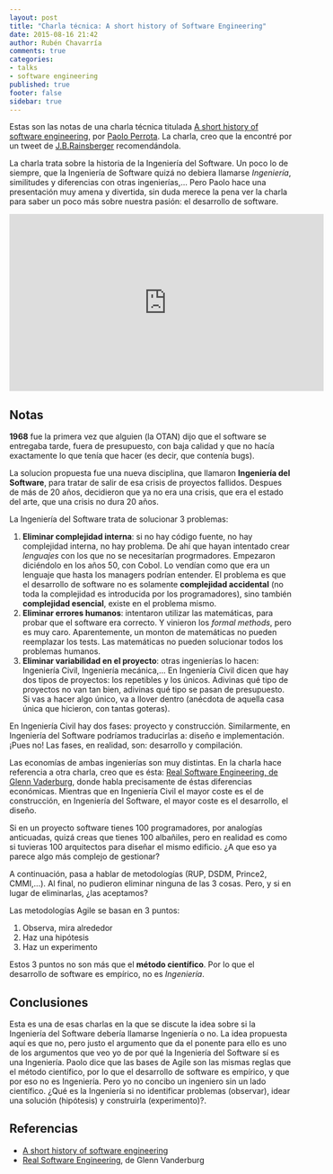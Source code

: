 ```yaml
---
layout: post
title: "Charla técnica: A short history of Software Engineering"
date: 2015-08-16 21:42
author: Rubén Chavarría
comments: true
categories: 
- talks
- software engineering
published: true
footer: false
sidebar: true
---
```


Estas son las notas de una charla técnica titulada
[A short history of software engineering][1], por [Paolo Perrota][2]. La charla,
creo que la encontré por un tweet de [J.B.Rainsberger][3] recomendándola.

La charla trata sobre la historia de la Ingeniería del Software. Un poco lo
de siempre, que la Ingeniería de Software quizá no debiera llamarse
*Ingeniería*, similitudes y diferencias con otras ingenierías,... Pero Paolo
hace una presentación muy amena y divertida, sin duda merece la pena ver la
charla para saber un poco más sobre nuestra pasión: el desarrollo de
software.

<!-- more -->

<iframe width="560"
        height="315"
        src="https://www.youtube.com/embed/9IPn5Gk_OiM"
        frameborder="0"
        allowfullscreen></iframe>

## Notas

**1968** fue la primera vez que alguien (la OTAN) dijo que el software se
entregaba tarde, fuera de presupuesto, con baja calidad y que no hacía
exactamente lo que tenía que hacer (es decir, que contenía bugs).

La solucion propuesta fue una nueva disciplina, que llamaron **Ingeniería
del Software**, para tratar de salir de esa crisis de proyectos fallidos. Despues
de más de 20 años, decidieron que ya no era una crisis, que era el estado del
arte, que una crisis no dura 20 años.

La Ingeniería del Software trata de solucionar 3 problemas:

1. **Eliminar complejidad interna**: si no hay código fuente, no hay complejidad
interna, no hay problema. De ahí que hayan intentado crear *lenguajes* con los
que no se necesitarían progrmadores. Empezaron diciéndolo en los años 50, con
Cobol. Lo vendían como que era un lenguaje que hasta los managers podrían
entender. El problema es que el desarrollo de software no es solamente
**complejidad accidental** (no toda la complejidad es introducida por los
programadores), sino también **complejidad esencial**, existe en el problema
mismo.
2. **Eliminar errores humanos**: intentaron utilizar las matemáticas, para probar
que el software era correcto. Y vinieron los *formal methods*, pero es muy caro.
Aparentemente, un monton de matemáticas no pueden reemplazar los tests. Las
matemáticas no pueden solucionar todos los problemas humanos.
3. **Eliminar variabilidad en el proyecto**: otras ingenierías lo hacen: Ingeniería
Civil, Ingeniería mecánica,... En Ingeniería Civil dicen que hay dos tipos de
proyectos: los repetibles y los únicos. Adivinas qué tipo de proyectos no van
tan bien, adivinas qué tipo se pasan de presupuesto. Si vas a hacer algo único,
va a llover dentro (anécdota de aquella casa única que hicieron, con tantas
goteras).

En Ingeniería Civil hay dos fases: proyecto y construcción. Similarmente, en
Ingeniería del Software podríamos traducirlas a: diseño e implementación. ¡Pues
no! Las fases, en realidad, son: desarrollo y compilación.

Las economías de ambas ingenierías son muy distintas. En la charla hace
referencia a otra charla, creo que es ésta:
[Real Software Engineering, de Glenn Vaderburg][4], donde habla precisamente de
éstas diferencias económicas. Mientras que en Ingeniería Civil el mayor coste
es el de construcción, en Ingeniería del Software, el mayor coste es el
desarrollo, el diseño.

Si en un proyecto software tienes 100 programadores, por analogías anticuadas,
quizá creas que tienes 100 albañiles, pero en realidad es como si tuvieras 100
arquitectos para diseñar el mismo edificio. ¿A que eso ya parece algo más
complejo de gestionar?

A continuación, pasa a hablar de metodologías (RUP, DSDM, Prince2, CMMI,...).
Al final, no pudieron eliminar ninguna de las 3 cosas. Pero, y si en lugar de
eliminarlas, ¿las aceptamos?

Las metodologías Agile se basan en 3 puntos:

1. Observa, mira alrededor
2. Haz una hipótesis
3. Haz un experimento

Estos 3 puntos no son más que el **método científico**. Por lo que el desarrollo
de software es empírico, no es *Ingeniería*.

## Conclusiones

Esta es una de esas charlas en la que se discute la idea sobre si la Ingeniería
del Software debería llamarse Ingeniería o no. La idea propuesta aquí es que
no, pero justo el argumento que da el ponente para ello es uno de los argumentos
que veo yo de por qué la Ingeniería del Software sí es una Ingeniería. Paolo
dice que las bases de Agile son las mismas reglas que el método científico, por
lo que el desarrollo de software es empírico, y que por eso no es Ingeniería.
Pero yo no concibo un ingeniero sin un lado científico. ¿Qué es la Ingeniería si
no identificar problemas (observar), idear una solución (hipótesis) y construirla
(experimento)?.

## Referencias

- [A short history of software engineering][1]
- [Real Software Engineering][4], de Glenn Vanderburg

[1]: https://www.youtube.com/watch?v=9IPn5Gk_OiM
[2]: https://twitter.com/nusco
[3]: https://twitter.com/jbrains
[4]: https://www.youtube.com/watch?v=zDEpeWQHtFU

